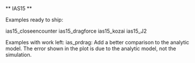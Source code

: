 ** IAS15 **

Examples ready to ship:

ias15_closeencounter
ias15_dragforce
ias15_kozai
ias15_J2


Examples with work left:
ias_prdrag:   Add a better comparison to the analytic model. The error shown in the plot is due to the analytic model, not the simulation.

